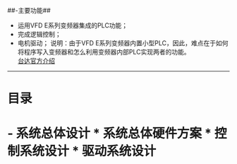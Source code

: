 ##-主要功能##
* 运用VFD E系列变频器集成的PLC功能；
* 完成逻辑控制；
* 电机驱动；
  说明：由于VFD E系列变频器内置小型PLC，因此，难点在于如何将程序写入变频器和怎么利用变频器内部PLC实现两者的功能。<br>
[台达官方介绍](http://www.deltagreentech.com.cn/productlv4-571-164.html/)
---
  <h1>目录<h1>
- 系统总体设计
* 系统总体硬件方案
* 控制系统设计
* 驱动系统设计
